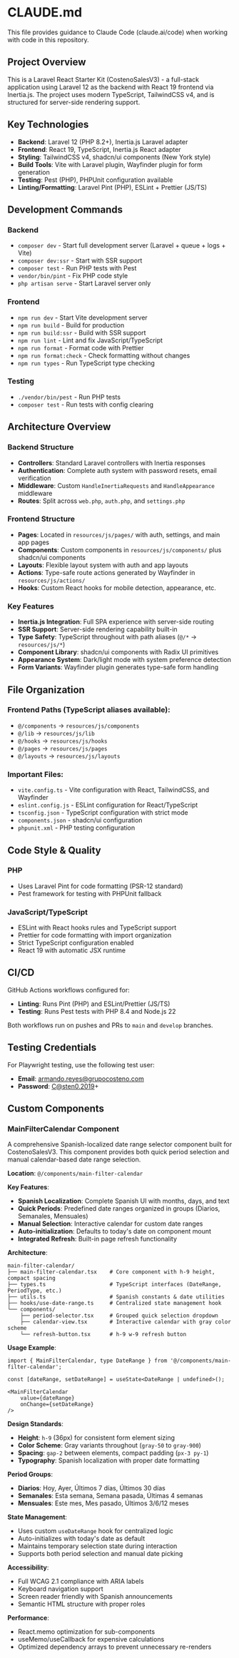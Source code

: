 # CLAUDE.md

This file provides guidance to Claude Code (claude.ai/code) when working with code in this repository.

## Project Overview

This is a Laravel React Starter Kit (CostenoSalesV3) - a full-stack application using Laravel 12 as the backend with React 19 frontend via Inertia.js. The project uses modern TypeScript, TailwindCSS v4, and is structured for server-side rendering support.

## Key Technologies

- **Backend**: Laravel 12 (PHP 8.2+), Inertia.js Laravel adapter
- **Frontend**: React 19, TypeScript, Inertia.js React adapter
- **Styling**: TailwindCSS v4, shadcn/ui components (New York style)
- **Build Tools**: Vite with Laravel plugin, Wayfinder plugin for form generation
- **Testing**: Pest (PHP), PHPUnit configuration available
- **Linting/Formatting**: Laravel Pint (PHP), ESLint + Prettier (JS/TS)

## Development Commands

### Backend
- `composer dev` - Start full development server (Laravel + queue + logs + Vite)
- `composer dev:ssr` - Start with SSR support
- `composer test` - Run PHP tests with Pest
- `vendor/bin/pint` - Fix PHP code style
- `php artisan serve` - Start Laravel server only

### Frontend
- `npm run dev` - Start Vite development server
- `npm run build` - Build for production
- `npm run build:ssr` - Build with SSR support
- `npm run lint` - Lint and fix JavaScript/TypeScript
- `npm run format` - Format code with Prettier
- `npm run format:check` - Check formatting without changes
- `npm run types` - Run TypeScript type checking

### Testing
- `./vendor/bin/pest` - Run PHP tests
- `composer test` - Run tests with config clearing

## Architecture Overview

### Backend Structure
- **Controllers**: Standard Laravel controllers with Inertia responses
- **Authentication**: Complete auth system with password resets, email verification
- **Middleware**: Custom `HandleInertiaRequests` and `HandleAppearance` middleware
- **Routes**: Split across `web.php`, `auth.php`, and `settings.php`

### Frontend Structure
- **Pages**: Located in `resources/js/pages/` with auth, settings, and main app pages
- **Components**: Custom components in `resources/js/components/` plus shadcn/ui components
- **Layouts**: Flexible layout system with auth and app layouts
- **Actions**: Type-safe route actions generated by Wayfinder in `resources/js/actions/`
- **Hooks**: Custom React hooks for mobile detection, appearance, etc.

### Key Features
- **Inertia.js Integration**: Full SPA experience with server-side routing
- **SSR Support**: Server-side rendering capability built-in
- **Type Safety**: TypeScript throughout with path aliases (`@/*` → `resources/js/*`)
- **Component Library**: shadcn/ui components with Radix UI primitives
- **Appearance System**: Dark/light mode with system preference detection
- **Form Variants**: Wayfinder plugin generates type-safe form handling

## File Organization

### Frontend Paths (TypeScript aliases available):
- `@/components` → `resources/js/components`
- `@/lib` → `resources/js/lib`
- `@/hooks` → `resources/js/hooks`
- `@/pages` → `resources/js/pages`
- `@/layouts` → `resources/js/layouts`

### Important Files:
- `vite.config.ts` - Vite configuration with React, TailwindCSS, and Wayfinder
- `eslint.config.js` - ESLint configuration for React/TypeScript
- `tsconfig.json` - TypeScript configuration with strict mode
- `components.json` - shadcn/ui configuration
- `phpunit.xml` - PHP testing configuration

## Code Style & Quality

### PHP
- Uses Laravel Pint for code formatting (PSR-12 standard)
- Pest framework for testing with PHPUnit fallback

### JavaScript/TypeScript
- ESLint with React hooks rules and TypeScript support
- Prettier for code formatting with import organization
- Strict TypeScript configuration enabled
- React 19 with automatic JSX runtime

## CI/CD

GitHub Actions workflows configured for:
- **Linting**: Runs Pint (PHP) and ESLint/Prettier (JS/TS)
- **Testing**: Runs Pest tests with PHP 8.4 and Node.js 22

Both workflows run on pushes and PRs to `main` and `develop` branches.

## Testing Credentials

For Playwright testing, use the following test user:
- **Email**: armando.reyes@grupocosteno.com
- **Password**: C@sten0.2019+

## Custom Components

### MainFilterCalendar Component

A comprehensive Spanish-localized date range selector component built for CostenoSalesV3. This component provides both quick period selection and manual calendar-based date range selection.

**Location**: `@/components/main-filter-calendar`

**Key Features**:
- **Spanish Localization**: Complete Spanish UI with months, days, and text
- **Quick Periods**: Predefined date ranges organized in groups (Diarios, Semanales, Mensuales)
- **Manual Selection**: Interactive calendar for custom date ranges
- **Auto-initialization**: Defaults to today's date on component mount
- **Integrated Refresh**: Built-in page refresh functionality

**Architecture**:
```
main-filter-calendar/
├── main-filter-calendar.tsx    # Core component with h-9 height, compact spacing
├── types.ts                    # TypeScript interfaces (DateRange, PeriodType, etc.)
├── utils.ts                    # Spanish constants & date utilities
├── hooks/use-date-range.ts     # Centralized state management hook
└── components/
    ├── period-selector.tsx     # Grouped quick selection dropdown
    ├── calendar-view.tsx       # Interactive calendar with gray color scheme
    └── refresh-button.tsx      # h-9 w-9 refresh button
```

**Usage Example**:
```tsx
import { MainFilterCalendar, type DateRange } from '@/components/main-filter-calendar';

const [dateRange, setDateRange] = useState<DateRange | undefined>();

<MainFilterCalendar 
    value={dateRange} 
    onChange={setDateRange}
/>
```

**Design Standards**:
- **Height**: `h-9` (36px) for consistent form element sizing
- **Color Scheme**: Gray variants throughout (`gray-50` to `gray-900`)
- **Spacing**: `gap-2` between elements, compact padding (`px-3 py-1`)
- **Typography**: Spanish localization with proper date formatting

**Period Groups**:
- **Diarios**: Hoy, Ayer, Últimos 7 días, Últimos 30 días
- **Semanales**: Esta semana, Semana pasada, Últimas 4 semanas  
- **Mensuales**: Este mes, Mes pasado, Últimos 3/6/12 meses

**State Management**:
- Uses custom `useDateRange` hook for centralized logic
- Auto-initializes with today's date as default
- Maintains temporary selection state during interaction
- Supports both period selection and manual date picking

**Accessibility**:
- Full WCAG 2.1 compliance with ARIA labels
- Keyboard navigation support
- Screen reader friendly with Spanish announcements
- Semantic HTML structure with proper roles

**Performance**:
- React.memo optimization for sub-components
- useMemo/useCallback for expensive calculations
- Optimized dependency arrays to prevent unnecessary re-renders